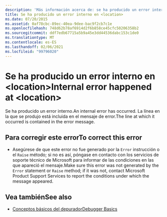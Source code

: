 ```yaml
---
description: 'Más información acerca de: se ha producido un error interno en <location>'
title: Se ha producido un error interno en <location>
ms.date: 07/20/2015
ms.assetid: 0af78cbc-89ec-40ea-9dee-bac9f2cb7c1e
ms.openlocfilehash: 748d62b78af6914d2f6b858ce45cfc50206358b2
ms.sourcegitcommit: ddf7edb67715a5b9a45e3dd44536dabc153c1de0
ms.translationtype: MT
ms.contentlocale: es-ES
ms.lasthandoff: 02/06/2021
ms.locfileid: "99796020"
---
```

# <a name="internal-error-happened-at-location"></a><span data-ttu-id="2f9af-103">Se ha producido un error interno en \<location></span><span class="sxs-lookup"><span data-stu-id="2f9af-103">Internal error happened at \<location></span></span>

<span data-ttu-id="2f9af-104">Se ha producido un error interno.</span><span class="sxs-lookup"><span data-stu-id="2f9af-104">An internal error has occurred.</span></span> <span data-ttu-id="2f9af-105">La línea en la que se produjo está incluida en el mensaje de error.</span><span class="sxs-lookup"><span data-stu-id="2f9af-105">The line at which it occurred is contained in the error message.</span></span>  
  
## <a name="to-correct-this-error"></a><span data-ttu-id="2f9af-106">Para corregir este error</span><span class="sxs-lookup"><span data-stu-id="2f9af-106">To correct this error</span></span>  
  
- <span data-ttu-id="2f9af-107">Asegúrese de que este error no fue generado por la `Error` instrucción o el `Raise` método; si no es así, póngase en contacto con los servicios de soporte técnico de Microsoft para informar de las condiciones en las que apareció el mensaje.</span><span class="sxs-lookup"><span data-stu-id="2f9af-107">Make sure this error was not generated by the `Error` statement or `Raise` method; if it was not, contact Microsoft Product Support Services to report the conditions under which the message appeared.</span></span>  
  
## <a name="see-also"></a><span data-ttu-id="2f9af-108">Vea también</span><span class="sxs-lookup"><span data-stu-id="2f9af-108">See also</span></span>

- [<span data-ttu-id="2f9af-109">Conceptos básicos del depurador</span><span class="sxs-lookup"><span data-stu-id="2f9af-109">Debugger Basics</span></span>](/visualstudio/debugger/debugger-feature-tour)

